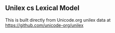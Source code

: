 Unilex cs Lexical Model
----------------------

This is built directly from Unicode.org unilex data at
https://github.com/unicode-org/unilex
